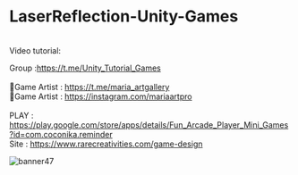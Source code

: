 # LaserReflection-Unity-Games
<br />
Video tutorial:<br />

Group :https://t.me/Unity_Tutorial_Games<br /><br />
🎨Game Artist : https://t.me/maria_artgallery<br />
🎨Game Artist : https://instagram.com/mariaartpro  <br /><br />
PLAY : https://play.google.com/store/apps/details/Fun_Arcade_Player_Mini_Games?id=com.coconika.reminder<br />
Site : https://www.rarecreativities.com/game-design <br />


![banner47](https://user-images.githubusercontent.com/83016119/221941194-6040a854-2fe6-4449-a395-5790b678a2d9.png)
